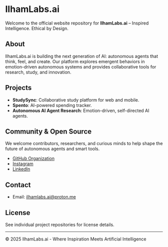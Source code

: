 # IlhamLabs.ai

Welcome to the official website repository for **IlhamLabs.ai** – Inspired Intelligence. Ethical by Design.

## About

IlhamLabs.ai is building the next generation of AI: autonomous agents that think, feel, and create. Our platform explores emergent behaviors in emotion-driven autonomous systems and provides collaborative tools for research, study, and innovation.

## Projects

- **StudySync**: Collaborative study platform for web and mobile.
- **Spento**: AI-powered spending tracker.
- **Autonomous AI Agent Research**: Emotion-driven, self-directed AI agents.

## Community & Open Source

We welcome contributors, researchers, and curious minds to help shape the future of autonomous agents and smart tools.

- [GitHub Organization](https://github.com/ilhamlabs-ai)
- [Instagram](https://www.instagram.com/ilhamlabs.ai/)
- [LinkedIn](https://www.linkedin.com/company/ilham-labs-ai)

## Contact

- Email: [ilhamlabs.ai@proton.me](mailto:ilhamlabs.ai@proton.me)

## License

See individual project repositories for license details.

---

&copy; 2025 IlhamLabs.ai - Where Inspiration Meets Artificial Intelligence